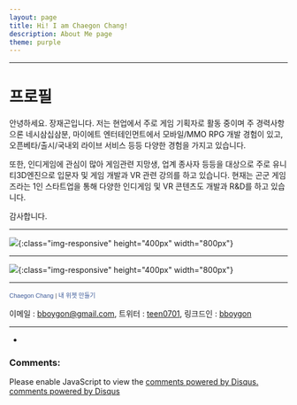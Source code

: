 ```yaml
---
layout: page
title: Hi! I am Chaegon Chang!
description: About Me page
theme: purple
---
```


- - -

# 프로필

안녕하세요. 장재곤입니다. 저는 현업에서 주로 게임 기획자로 활동 중이며 주 경력사항으론 네시삼십삼분, 마이에트 엔터테인먼트에서 모바일/MMO RPG 개발 경험이 있고, 오픈베타/출시/국내외 라이브 서비스 등등 다양한 경험을 가지고 있습니다. 
 
또한, 인디게임에 관심이 많아 게임관련 지망생, 업계 종사자 등등을 대상으로 주로 유니티3D엔진으로 입문자 및 게임 개발과 VR 관련 강의를 하고 있습니다. 현재는 곤군 게임즈라는 1인 스타트업을 통해 다양한 인디게임 및 VR 콘텐츠도 개발과 R&D를 하고 있습니다.

감사합니다.

- - -

![]({{site.url}}/about/downloads/profile.png ){:class="img-responsive" height="400px" width="800px"}

- - -

![]({{site.url}}/about/downloads/profile2.png ){:class="img-responsive" height="400px" width="800px"}


- - - 
 
<!-- Facebook Badge START --><a href="https://www.facebook.com/bboygon" title="Chaegon Chang" style="font-family: &quot;lucida grande&quot;,tahoma,verdana,arial,sans-serif; font-size: 11px; font-variant: normal; font-style: normal; font-weight: normal; color: #3B5998; text-decoration: none;" target="_TOP">Chaegon Chang</a><span style="font-family: &#039;lucida grande&#039;,tahoma,verdana,arial,sans-serif;font-size: 11px;line-height: 16px;font-variant: normal;font-style: normal;font-weight: normal;color: #555555;text-decoration: none;">&nbsp;|&nbsp;</span><a href="https://www.facebook.com/badges/" title="&#xd68c;&#xc6d0;&#xb2d8;&#xb9cc;&#xc758; &#xc704;&#xc82f;&#xc744; &#xb9cc;&#xb4e4;&#xc5b4;&#xbcf4;&#xc138;&#xc694;!" style="font-family: &quot;lucida grande&quot;,tahoma,verdana,arial,sans-serif; font-size: 11px; font-variant: normal; font-style: normal; font-weight: normal; color: #3B5998; text-decoration: none;" target="_TOP">내 위젯 만들기</a><br /><a href="https://www.facebook.com/bboygon" title="Chaegon Chang" target="_TOP"><img class="img" src="https://badge.facebook.com/badge/100001135203774.1926.1313563566.png" style="border: 0px;" alt="" /></a><!-- Facebook Badge END -->

이메일 : [bboygon@gmail.com](bboygon@gmail.com), 트위터 : [teen0701](http://twitter.com/teen0701), 링크드인 : [bboygon](https://www.linkedin.com/in/bboygon)

- - -
-  
### Comments:

<div id="disqus_thread"></div>
<script type="text/javascript">
  /* * * CONFIGURATION VARIABLES: EDIT BEFORE PASTING INTO YOUR WEBPAGE * * */
  var disqus_shortname = '{{site.disqushandler}}';

  /* * * DON'T EDIT BELOW THIS LINE * * */
  (function() {
      var dsq = document.createElement('script'); dsq.type = 'text/javascript'; dsq.async = true;
      dsq.src = '//' + disqus_shortname + '.disqus.com/embed.js';
      (document.getElementsByTagName('head')[0] || document.getElementsByTagName('body')[0]).appendChild(dsq);
  })();
</script>
<noscript>Please enable JavaScript to view the <a href="http://disqus.com/?ref_noscript">comments powered by Disqus.</a></noscript>
<a href="http://disqus.com" class="dsq-brlink">comments powered by <span class="logo-disqus">Disqus</span></a>
